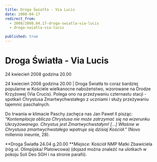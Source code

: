```yaml
---
title: Droga Światła - Via Lucis
date: 2008-04-17
redirect_from: 
  - 2008/2008.04.17-droga-swiatla-via-lucis
  - droga-swiatla-via-lucis

published: true
---
```




# Droga Światła - Via Lucis

<time>24 kwiecień 2008 godzina 20.00</time>

24 kwiecień 2008 godzina 20.00 | Droga Światła to coraz bardziej popularne w Kościele wielkanocne nabożeństwo, wzorowane na Drodze Krzyżowej (Via Crucis). Polega ono na przeżywaniu czternastu stacji - spotkań Chrystusa Zmartwychwstałego z uczniami i służy przeżywaniu tajemnic paschalnych.

Do trwania w klimacie Paschy zachęca nas Jan Paweł II pisząc:
*"Kontemplacja oblicza Chrystusa nie może zatrzymać się na wizerunku Ukrzyżowanego. Chrystus jest Zmartwychwstałym! [...] Właśnie w Chrystusa zmartwychwstałego wpatruje się dzisiaj Kościół."* (Novo millennio ineunte, 28).

**Droga Światła 24.04 g.20.00
***Miejsce:* Kościół NMP Matki Zbawiciela (róg ul. Olimpijska/ Platowcowa)
(dojazd można znaleźć na ulotkach w pokoju Soli Deo SGH i na 
stronie parafii).

<!--CONTENT FROM OLD SERVER (jos before 2013): 24 kwiecień 2008 godzina 20.00 | Droga Światła to coraz bardziej popularne w Kościele wielkanocne nabożeństwo, wzorowane na Drodze Krzyżowej (Via Crucis). Polega ono na przeżywaniu czternastu stacji - spotkań Chrystusa Zmartwychwstałego z uczniami i służy przeżywaniu tajemnic paschalnych.

Do trwania w klimacie Paschy zachęca nas Jan Paweł II pisząc:
*"Kontemplacja oblicza Chrystusa nie może zatrzymać się na wizerunku Ukrzyżowanego. Chrystus jest Zmartwychwstałym! [...] Właśnie w Chrystusa zmartwychwstałego wpatruje się dzisiaj Kościół."* (Novo millennio ineunte, 28).

**Droga Światła 24.04 g.20.00
***Miejsce:* Kościół NMP Matki Zbawiciela (róg ul. Olimpijska/ Platowcowa)
(dojazd można znaleźć na ulotkach w pokoju Soli Deo SGH i na stronie parafii).
-->

<!--{{json:{"created_date":"2008-04-17 23:36:46","publish_down":"0000-00-00 00:00:00","id":"610"}}}-->